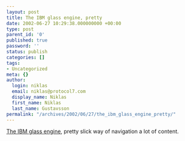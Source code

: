 ```yaml
---
layout: post
title: The IBM glass engine, pretty
date: 2002-06-27 10:29:38.000000000 +00:00
type: post
parent_id: '0'
published: true
password: ''
status: publish
categories: []
tags:
- Uncategorized
meta: {}
author:
  login: niklas
  email: niklas@protocol7.com
  display_name: Niklas
  first_name: Niklas
  last_name: Gustavsson
permalink: "/archives/2002/06/27/the_ibm_glass_engine_pretty/"
---
```

[The IBM glass engine](http://www.philipglass.com/glassengine/#), pretty slick way of navigation a lot of content.

